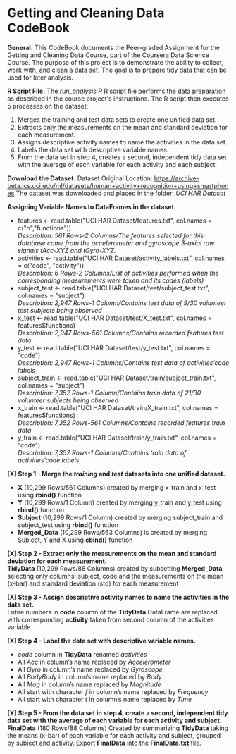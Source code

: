 # Getting and Cleaning Data CodeBook
**General.**  This CodeBook documents the Peer-graded Assignment for the Getting and Cleaning Data Course, part of the Coursera Data Science Course.
The purpose of this project is to demonstrate the ability to collect, work with, and clean a data set. The goal is to prepare tidy data that can 
be used for later analysis.

**R Script File.** The *run_analysis.R* R script file performs the data preparation as described in the course project's instructions.  The R script then
executes 5 processes on the dataset:
1.  Merges the training and test data sets to create one unified data set.
2.  Extracts only the measurements on the mean and standard deviation for each measurement. 
3.  Assigns descriptive activity names to name the activities in the data set.
4.  Labels the data set with descriptive variable names. 
5.  From the data set in step 4, creates a second, independent tidy data set with the average of each variable for each activity and each subject.

**Download the Dataset.**
Dataset Original Location:  https://archive-beta.ics.uci.edu/ml/datasets/human+activity+recognition+using+smartphones
The dataset was downloaded and placed in the folder:  *UCI HAR Dataset*

**Assigning Variable Names to DataFrames in the dataset.**
- features <- read.table("UCI HAR Dataset/features.txt", col.names = c("n","functions"))<br/>
*Description: 561 Rows-2 Columns/The features selected for this database come from the accelerometer and gyroscope 3-axial raw signals tAcc-XYZ and tGyro-XYZ.*
- activities <- read.table("UCI HAR Dataset/activity_labels.txt", col.names = c("code", "activity"))<br/>
*Description: 6 Rows-2 Columns/List of activities performed when the corresponding measurements were taken and its codes (labels)*
- subject_test <- read.table("UCI HAR Dataset/test/subject_test.txt", col.names = "subject") <br/>
*Description: 2,947 Rows-1 Column/Contains test data of 9/30 volunteer test subjects being observed*
- x_test <- read.table("UCI HAR Dataset/test/X_test.txt", col.names = features$functions) <br/>
*Description: 2,947 Rows-561 Columns/Contains recorded features test data*
- y_test <- read.table("UCI HAR Dataset/test/y_test.txt", col.names = "code") <br/>
*Description: 2,947 Rows-1 Columns/Contains test data of activities’code labels*
- subject_train <- read.table("UCI HAR Dataset/train/subject_train.txt", col.names = "subject") <br/>
*Description: 7,352 Rows-1 Column/Contains train data of 21/30 volunteer subjects being observed*
- x_train <- read.table("UCI HAR Dataset/train/X_train.txt", col.names = features$functions) <br/>
*Description: 7,352 Rows-561 Columns/Contains recorded features train data*
- y_train <- read.table("UCI HAR Dataset/train/y_train.txt", col.names = "code") <br/>
*Description: 7,352 Rows-1 Columns/Contains train data of activities’code labels* 

 **[X] Step 1 - Merge the *training* and *test* datasets into one unified dataset.**
- **X** (10,299 Rows/561 Columns) created by merging x_train and x_test using **rbind()** function
- **Y** (10,299 Rows/1 Column) created by merging y_train and y_test using **rbind()** function
- **Subject** (10,299 Rows/1 Column) created by merging subject_train and subject_test using **rbind()** function
- **Merged_Data** (10,299 Rows/563 Columns) is created by merging Subject, Y and X using **cbind()** function

 **[X] Step 2 - Extract only the measurements on the mean and standard deviation for each measurement.** <br/>
 **TidyData** (10,299 Rows/88 Columns) created by subsetting **Merged_Data**, selecting only columns: subject, code and the measurements on the mean (x-bar) and standard deviation (std) for each measurement
 
 **[X] Step 3 - Assign descriptive activity names to name the activities in the data set.** <br/>
 Entire numbers in **code** column of the **TidyData** DataFrame are replaced with corresponding **activity** taken from second column of the activities variable
 
 **[X] Step 4 - Label the data set with descriptive variable names.**
- *code* column in **TidyData** renamed *activities*
- All *Acc* in column’s name replaced by *Accelerometer*
- All *Gyro* in column’s name replaced by *Gyroscope*
- All *BodyBody* in column’s name replaced by *Body*
- All *Mag* in column’s name replaced by *Magnitude*
- All start with character *f* in column’s name replaced by *Frequency*
- All start with character *t* in column’s name replaced by *Time*

 **[X] Step 5 - From the data set in step 4, create a second, independent tidy data set with the average of each variable for each activity and subject.**<br/>
**FinalData** (180 Rows/88 Columns) Created by summarizing **TidyData** taking the means (x-bar) of each variable for each activity and subject, grouped by subject and activity.
Export **FinalData** into the **FinalData.txt** file.

